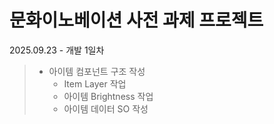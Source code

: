 # 문화이노베이션 사전 과제 프로젝트

2025.09.23 - 개발 1일차
>- 아이템 컴포넌트 구조 작성 
>   - Item Layer 작업
>   - 아이템 Brightness 작업
>   - 아이템 데이터 SO 작성